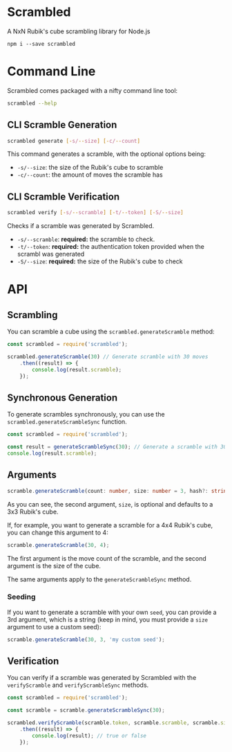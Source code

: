 # Scrambled
A NxN Rubik's cube scrambling library for Node.js

```
npm i --save scrambled
```

# Command Line
Scrambled comes packaged with a nifty command line tool:
```sh
scrambled --help
```

## CLI Scramble Generation
```sh
scrambled generate [-s/--size] [-c/--count]
```

This command generates a scramble, with the optional options being:
- `-s/--size`: the size of the Rubik's cube to scramble
- `-c/--count`: the amount of moves the scramble has

## CLI Scramble Verification
```sh
scrambled verify [-s/--scramble] [-t/--token] [-S/--size]
```
Checks if a scramble was generated by Scrambled.

- `-s/--scramble`: **required:** the scramble to check.
- `-t/--token`: **required:** the authentication token provided when the scrambl was generated
- `-S/--size`: **required:** the size of the Rubik's cube to check

# API
## Scrambling
You can scramble a cube using the `scrambled.generateScramble` method:
```js
const scrambled = require('scrambled');

scrambled.generateScramble(30) // Generate scramble with 30 moves
    .then((result) => {
        console.log(result.scramble);
    });
```

## Synchronous Generation
To generate scrambles synchronously, you can use the `scrambled.generateScrambleSync` function.
```js
const scrambled = require('scrambled');

const result = generateScrambleSync(30); // Generate a scramble with 30 moves
console.log(result.scramble);
```

## Arguments
```ts
scramble.generateScramble(count: number, size: number = 3, hash?: string);
```

As you can see, the second argument, `size`, is optional and defaults to a 3x3 Rubik's cube.

If, for example, you want to generate a scramble for a 4x4 Rubik's cube, you can change this argument to 4:
```ts
scramble.generateScramble(30, 4);
```
The first argument is the move count of the scramble, and the second argument is the size of the cube.

The same arguments apply to the `generateScrambleSync` method.

### Seeding
If you want to generate a scramble with your own `seed`, you can provide a 3rd argument, which is a string (keep in mind, you must provide a `size` argument to use a custom seed):
```js
scramble.generateScramble(30, 3, 'my custom seed');
```

## Verification
You can verify if a scramble was generated by Scrambled with the `verifyScramble` and `verifyScrambleSync` methods.

```js
const scrambled = require('scrambled');

const scramble = scramble.generateScrambleSync(30);

scrambled.verifyScramble(scramble.token, scramble.scramble, scramble.size)
    .then((result) => {
        console.log(result); // true or false
    });
```